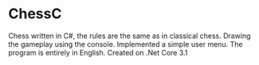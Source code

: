 # ChessC
Chess written in C#, the rules are the same as in classical chess.
Drawing the gameplay using the console. Implemented a simple user menu.
The program is entirely in English.
Created on .Net Core 3.1

